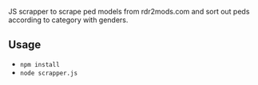 JS scrapper to scrape ped models from rdr2mods.com and sort out peds according to category with genders.

## Usage
- `npm install`
- `node scrapper.js`